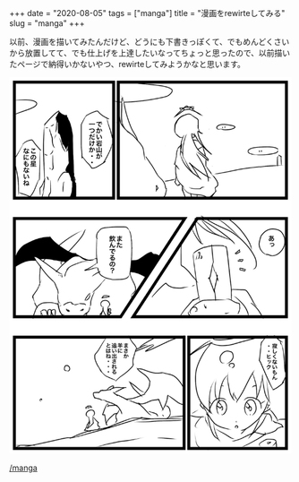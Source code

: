 +++
date = "2020-08-05"
tags = ["manga"]
title = "漫画をrewirteしてみる"
slug = "manga"
+++

以前、漫画を描いてみたんだけど、どうにも下書きっぽくて、でもめんどくさいから放置してて、でも仕上げを上達したいなってちょっと思ったので、以前描いたページで納得いかないやつ、rewirteしてみようかなと思います。

![](/manga/1.png)

[/manga](/manga)
